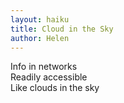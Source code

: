 ```yaml
---
layout: haiku
title: Cloud in the Sky
author: Helen
---
```

Info in networks<br> 
Readily accessible<br> 
Like clouds in the sky<br>
